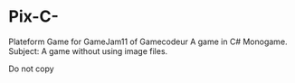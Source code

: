 # Pix-C-
Plateform Game for GameJam11 of Gamecodeur A game in C# Monogame.
Subject: A game without using image files.

Do not copy

